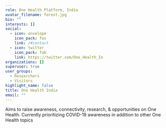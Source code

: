 ```yaml
---
role: One Health Platform, India
avatar_filename: forest.jpg
bio: ""
interests: []
social:
  - icon: envelope
    icon_pack: fas
    link: /#contact
  - icon: twitter
    icon_pack: fab
    link: https://twitter.com/One_Health_In
organizations: []
superuser: true
user_groups:
  - Researchers
  - Visitors
highlight_name: false
title: One Health India
email: ""
---
```

Aims to raise awareness, connectivity, research, & opportunities on One Health. Currently prioritizing COVID-19 awareness in addition to other One Health topics
